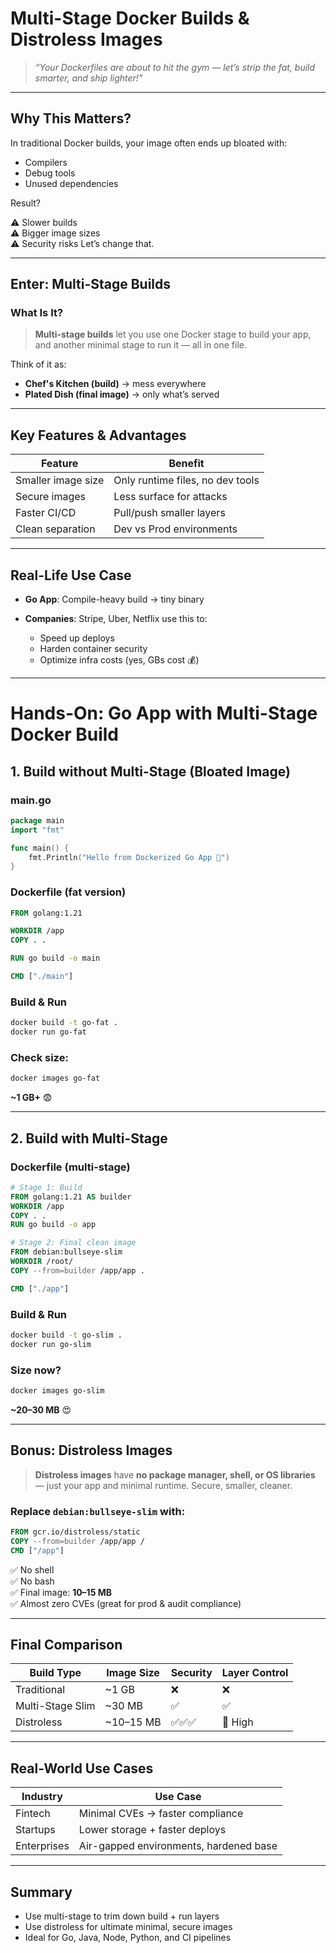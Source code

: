 # Multi-Stage Docker Builds & Distroless Images

> *“Your Dockerfiles are about to hit the gym — let’s strip the fat, build smarter, and ship lighter!”*

---

## Why This Matters?

In traditional Docker builds, your image often ends up bloated with:

* Compilers
* Debug tools
* Unused dependencies

Result?

⚠️ Slower builds  
⚠️ Bigger image sizes  
⚠️ Security risks
Let’s change that.

---

##  Enter: Multi-Stage Builds

###  What Is It?

> **Multi-stage builds** let you use one Docker stage to build your app, and another minimal stage to run it — all in one file.

Think of it as:

* **Chef's Kitchen (build)** → mess everywhere 
* **Plated Dish (final image)** → only what’s served 

---

##  Key Features & Advantages

| Feature               | Benefit                          |
| --------------------- | -------------------------------- |
|  Smaller image size | Only runtime files, no dev tools |
|  Secure images      | Less surface for attacks         |
|  Faster CI/CD       | Pull/push smaller layers         |
|  Clean separation   | Dev vs Prod environments         |

---

## Real-Life Use Case

* **Go App**: Compile-heavy build → tiny binary
* **Companies**: Stripe, Uber, Netflix use this to:

  * Speed up deploys
  * Harden container security
  * Optimize infra costs (yes, GBs cost 💰)

---

# Hands-On: Go App with Multi-Stage Docker Build

## 1. Build without Multi-Stage (Bloated Image)

### **main.go**

```go
package main
import "fmt"

func main() {
    fmt.Println("Hello from Dockerized Go App 🚀")
}
```

### **Dockerfile (fat version)**

```Dockerfile
FROM golang:1.21

WORKDIR /app
COPY . .

RUN go build -o main

CMD ["./main"]
```

### Build & Run

```bash
docker build -t go-fat .
docker run go-fat
```

### Check size:

```bash
docker images go-fat
```

**\~1 GB+** 😨

---

## 2. Build with Multi-Stage

### **Dockerfile (multi-stage)**

```Dockerfile
# Stage 1: Build
FROM golang:1.21 AS builder
WORKDIR /app
COPY . .
RUN go build -o app

# Stage 2: Final clean image
FROM debian:bullseye-slim
WORKDIR /root/
COPY --from=builder /app/app .

CMD ["./app"]
```

### Build & Run

```bash
docker build -t go-slim .
docker run go-slim
```

### Size now?

```bash
docker images go-slim
```

 **\~20–30 MB** 😍

---

## Bonus: Distroless Images

> **Distroless images** have **no package manager, shell, or OS libraries** — just your app and minimal runtime.
> Secure, smaller, cleaner.

### Replace `debian:bullseye-slim` with:

```Dockerfile
FROM gcr.io/distroless/static
COPY --from=builder /app/app /
CMD ["/app"]
```
✅ No shell  
✅ No bash  
✅ Final image: **10–15 MB**  
✅ Almost zero CVEs (great for prod & audit compliance)

---

## Final Comparison

| Build Type       | Image Size | Security | Layer Control |
| ---------------- | ---------- | -------- | ------------- |
| Traditional      | \~1 GB     | ❌        | ❌             |
| Multi-Stage Slim | \~30 MB    | ✅        | ✅             |
| Distroless       | \~10–15 MB | ✅✅✅      | 🔐 High       |

---

## Real-World Use Cases

| Industry    | Use Case                               |
| ----------- | -------------------------------------- |
| Fintech     | Minimal CVEs → faster compliance       |
| Startups    | Lower storage + faster deploys         |
| Enterprises | Air-gapped environments, hardened base |

---

## Summary

* Use multi-stage to trim down build + run layers
* Use distroless for ultimate minimal, secure images
* Ideal for Go, Java, Node, Python, and CI pipelines


